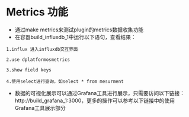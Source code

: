 
# Metrics 功能

* 通过make metrics来测试plugin的metrics数据收集功能
* 在容器build_influxdb_1中运行以下语句，查看结果：
```
1.influx 进入influxdb交互界面
```
```
2.use dplatformosmetrics
```
```
3.show field keys
```
```
4.使用select进行查询，如select * from mesurment
```

* 数据的可视化展示可以通过Grafana工具进行展示，只需要访问以下链接：
  http://build_grafana_1:3000，更多的操作可以参考以下链接中的使用Grafana工具展示部分

